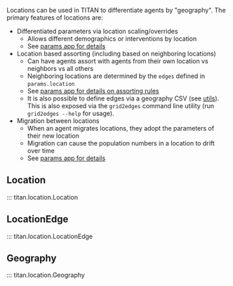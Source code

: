 Locations can be used in TITAN to differentiate agents by "geography".  The primary features of locations are:

* Differentiated parameters via location scaling/overrides
    - Allows different demographics or interventions by location
    - See [params app for details](https://pph-collective.github.io/titan-params-app/#/params#location-1)
* Location based assorting (including based on neighboring locations)
    - Can have agents assort with agents from their own location vs neighbors vs all others
    - Neighboring locations are determined by the `edges` defined in `params.location`
    - See [params app for details on assorting rules](https://pph-collective.github.io/titan-params-app/#/params#assort_mix-1)
    - It is also possible to define edges via a geography CSV (see [utils](/api/utilities/#titan.utils.grid_file_to_edges)). This is also exposed via the `grid2edges` command line utility (run `grid2edges --help` for usage).
* Migration between locations
    - When an agent migrates locations, they adopt the parameters of their new location
    - Migration can cause the population numbers in a location to drift over time
    - See [params app for details](https://pph-collective.github.io/titan-params-app/#/params#location-1)

## Location

::: titan.location.Location

## LocationEdge

::: titan.location.LocationEdge

## Geography

::: titan.location.Geography
